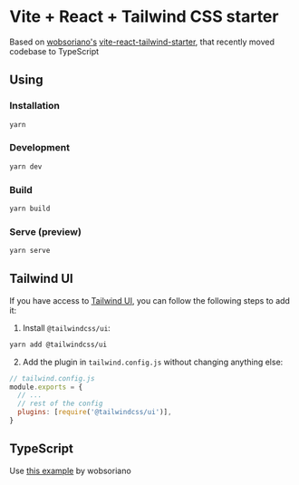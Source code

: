 # Vite + React + Tailwind CSS starter

Based on [wobsoriano's](https://github.com/wobsoriano) [vite-react-tailwind-starter](https://github.com/wobsoriano/vite-react-tailwind-starter), that recently moved codebase to TypeScript

## Using

### Installation

```sh
yarn
```

### Development

```sh
yarn dev
```

### Build

```sh
yarn build
```

### Serve (preview)

```sh
yarn serve
```

## Tailwind UI

If you have access to [Tailwind UI](https://tailwindui.com), you can follow the following steps to add it:

1. Install `@tailwindcss/ui`:

```sh
yarn add @tailwindcss/ui
```

2. Add the plugin in `tailwind.config.js` without changing anything else:

```js
// tailwind.config.js
module.exports = {
  // ...
  // rest of the config
  plugins: [require('@tailwindcss/ui')],
}
```

## TypeScript

Use [this example](https://github.com/wobsoriano/vite-react-tailwind-starter) by wobsoriano
